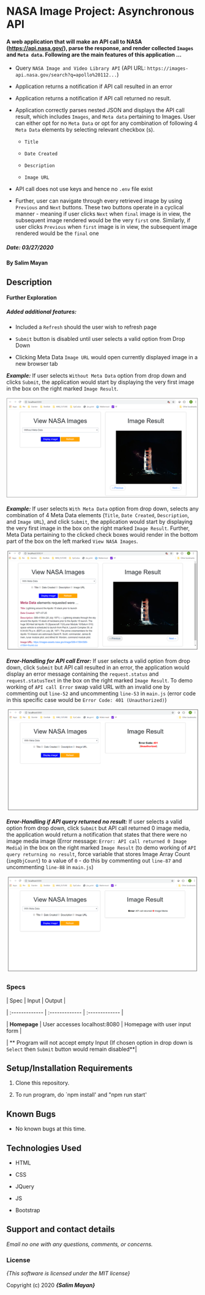# NASA Image Project: Asynchronous API

#### A web application that will make an API call to NASA (https://api.nasa.gov/), parse the response, and render collected `Images` and `Meta data`. Following are the main features of this application ...

-  Query `NASA Image and Video Library API` (API URL: `https://images-api.nasa.gov/search?q=apollo%20112...`)

-  Application returns a notification if API call resulted in an error

-  Application returns a notification if API call returned no result.

-  Application correctly parses nested JSON and displays the API call result, which includes `Images`, and `Meta data` pertaining to Images. User can either opt for no `Meta Data` or opt for any combination of following 4 `Meta Data` elements by selecting relevant checkbox (s). 
	-  `Title`

	-  `Date Created`

	-  `Description`

	-  `Image URL`

- API call does not use keys and hence no `.env` file exist

	
-  Further, user can navigate through every retrieved image by using `Previous` and `Next` buttons. These two buttons operate in a cyclical manner - meaning if user clicks `Next` when `final` image is in view, the subsequent image rendered would be the very `first` one. Similarly, if  user clicks `Previous` when `first` image is in view, the subsequent image rendered would be the `final` one

##### Date: **03/27/2020**

#### By **Salim Mayan**

## Description

#### Further Exploration

##### Added additional features:

-  Included a `Refresh` should the user wish to refresh page

-  `Submit` button is disabled until user selects a valid option from Drop Down

- Clicking Meta Data `Image URL` would open currently displayed image in a new browser tab

_**Example:**_ If user selects `Without Meta Data` option from drop down and clicks `Submit`, the application would start by displaying the very first image in the box on the right marked `Image Result`. 

![alt text](https://github.com/Rekjal/asynchAPInASAImageProject/blob/master/img/withOutMetaData.png)

_**Example:**_ If user selects `With Meta Data` option from drop down, selects any combination of 4 Meta Data elements (`Title`, `Date Created`, `Description`, and `Image URL`), and click `Submit`, the application would start by displaying the very first image in the box on the right marked `Image Result`. Further, Meta Data pertaining to the clicked check boxes would render in the bottom part of the box on the left marked `View NASA Images`. 

![alt text](https://github.com/Rekjal/asynchAPInASAImageProject/blob/master/img/withMetaData.png)

_**Error-Handling for API call Error:**_ If user selects a valid option from drop down, click `Submit` but API call resulted in an error, the application would display an error message containing the `request.status` and `request.statusText` in the box on the right marked `Image Result`. To demo working of `API call Error` swap valid URL with an invalid one by commenting out `line-52` and uncommenting `line-53` in `main.js` (error code in this specific case would be `Error Code: 401 (Unauthorized)`)

![alt text](https://github.com/Rekjal/asynchAPInASAImageProject/blob/master/img/errorHandlingForApiCallError.png)

_**Error-Handling if API query returned no result:**_ If user selects a valid option from drop down, click `Submit` but API call returned 0 image media, the application would return a notification that states that there were no image media image (Error message: `Error: API call returned 0 Image Media`) in the box on the right marked `Image Result` (to demo working of `API query returning no result`, force variable that stores Image Array Count (`imgObjCount`) to a value of `0` - do this by commenting out `line-87` and uncommenting `line-88` in `main.js`)

![alt text](https://github.com/Rekjal/asynchAPInASAImageProject/blob/master/img/errorHandlingIfApiQueryReturnedNoResult.png)




### Specs

| Spec | Input | Output |

| :------------- | :------------- | :------------- |

| **Homepage** | User accesses localhost:8080 | Homepage with user input form |

| ** Program will not accept empty Input (If chosen option in drop down is `Select` then `Submit` button would remain disabled**|

## Setup/Installation Requirements

1. Clone this repository.

2. To run program, do `npm install' and "npm run start'

## Known Bugs

* No known bugs at this time.

## Technologies Used

* HTML

* CSS

* JQuery

* JS

* Bootstrap

## Support and contact details

_Email no one with any questions, comments, or concerns._

### License

*{This software is licensed under the MIT license}*

Copyright (c) 2020 **_{Salim Mayan}_**
